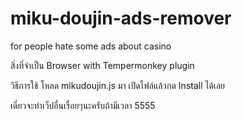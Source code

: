 # miku-doujin-ads-remover
for people hate some ads about casino

สิ่งที่จำเป็น
Browser with Tempermonkey plugin

วิธีการใช้
โหลด mikudoujin.js มา
เปิดไฟล์แล้วกด Install ได้เลย

เดี๋ยวจะทำเว็ปอื่นเรื่อยๆนะครับถ้ามีเวลา 5555
